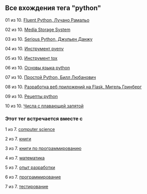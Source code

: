 ## Все вхождения тега "python"


01 из 10. [Fluent Python, Лучано Рамальо](./cs_books_fluent_python.md)

02 из 10. [Media Storage System](./experience_media_storage_system.md)

03 из 10. [Serious Python, Джульен Данжу](./cs_books_serious_python.md)

04 из 10. [Инструмент pyenv](./cs_tools_pyenv.md)

05 из 10. [Инструмент tox](./cs_tools_tox.md)

06 из 10. [Основы языка python](./cs_basics_python.md)

07 из 10. [Простой Python, Билл Любанович](./cs_books_introducing_python.md)

08 из 10. [Разработка веб приложений на Flask, Мигель Гринберг](./cs_books_web_prilozhenia_flask.md)

09 из 10. [Рецепты python](./cs_snippets_python.md)

10 из 10. [Числа с плавающей запятой](./cs_theory_floating_point.md)



### Этот тег встречается вместе с


1 из 7. [computer science](./meta_computer_science.md)

2 из 7. [книги](./meta_knigi.md)

3 из 7. [книги по программированию](./meta_knigi_po_programmirovaniy.md)

4 из 7. [математика](./meta_matematika.md)

5 из 7. [опыт разработки](./meta_opyt_razrabotki.md)

6 из 7. [программирование](./meta_programmirovanie.md)

7 из 7. [тестирование](./meta_testirovanie.md)

